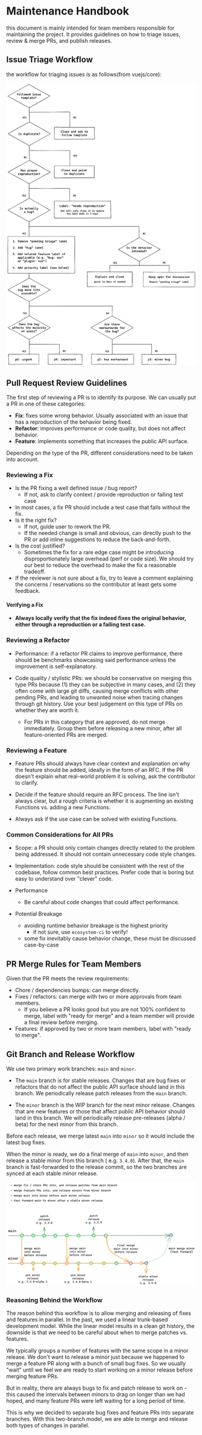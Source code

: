 # Maintenance Handbook

this document is mainly intended for team members responsible for maintaining the project. It provides guidelines on how
to triage issues, review & merge PRs, and publish releases.

## Issue Triage Workflow

the workflow for triaging issues is as follows(from vuejs/core):

![Workflow](./assets/issue-workflow.png)

## Pull Request Review Guidelines

The first step of reviewing a PR is to identify its purpose. We can usually put a PR in one of these categories:

- **Fix**: fixes some wrong behavior. Usually associated with an issue that has a reproduction of the behavior being
  fixed.
- **Refactor**: improves performance or code quality, but does not affect behavior.
- **Feature**: implements something that increases the public API surface.

Depending on the type of the PR, different considerations need to be taken into account.

### Reviewing a Fix

- Is the PR fixing a well defined issue / bug report?
  - If not, ask to clarify context / provide reproduction or failing test case
- In most cases, a fix PR should include a test case that fails without the fix.
- Is it the right fix?
  - If not, guide user to rework the PR.
  - If the needed change is small and obvious, can directly push to the PR or add inline suggestions to reduce the
    back-and-forth.
- Is the cost justified?
  - Sometimes the fix for a rare edge case might be introducing disproportionately large overhead (perf or code size).
    We should try our best to reduce the overhead to make the fix a reasonable tradeoff.
- If the reviewer is not sure about a fix, try to leave a comment explaining the concerns / reservations so the
  contributor at least gets some feedback.

#### Verifying a Fix

- **Always locally verify that the fix indeed fixes the original behavior, either through a reproduction or a failing
  test case.**

### Reviewing a Refactor

- Performance: if a refactor PR claims to improve performance, there should be benchmarks showcasing said performance
  unless the improvement is self-explanatory.

- Code quality / stylistic PRs: we should be conservative on merging this type PRs because (1) they can be subjective in
  many cases, and (2) they often come with large git diffs, causing merge conflicts with other pending PRs, and leading
  to unwanted noise when tracing changes through git history. Use your best judgement on this type of PRs on whether
  they are worth it.
  - For PRs in this category that are approved, do not merge immediately. Group them before releasing a new minor, after
    all feature-oriented PRs are merged.

### Reviewing a Feature

- Feature PRs should always have clear context and explanation on why the feature should be added, ideally in the form
  of an RFC. If the PR doesn't explain what real-world problem it is solving, ask the contributor to clarify.

- Decide if the feature should require an RFC process. The line isn't always clear, but a rough criteria is whether it
  is augmenting an existing Functions vs. adding a new Functions.

- Always ask if the use case can be solved with existing Functions.

### Common Considerations for All PRs

- Scope: a PR should only contain changes directly related to the problem being addressed. It should not contain
  unnecessary code style changes.

- Implementation: code style should be consistent with the rest of the codebase, follow common best practices. Prefer
  code that is boring but easy to understand over "clever" code.

- Performance
  - Be careful about code changes that could affect performance.

- Potential Breakage
  - avoiding runtime behavior breakage is the highest priority
    - if not sure, use `ecosystem-ci` to verify!
  - some fix inevitably cause behavior change, these must be discussed case-by-case

## PR Merge Rules for Team Members

Given that the PR meets the review requirements:

- Chore / dependencies bumps: can merge directly.
- Fixes / refactors: can merge with two or more approvals from team members.
  - If you believe a PR looks good but you are not 100% confident to merge, label with "ready for merge" and a team
    member will provide a final review before merging.
- Features: if approved by two or more team members, label with "ready to merge".

## Git Branch and Release Workflow

We use two primary work branches: `main` and `minor`.

- The `main` branch is for stable releases. Changes that are bug fixes or refactors that do not affect the public API
  surface should land in this branch. We periodically release patch releases from the `main` branch.

- The `minor` branch is the WIP branch for the next minor release. Changes that are new features or those that affect
  public API behavior should land in this branch. We will periodically release pre-releases (alpha / beta) for the next
  minor from this branch.

Before each release, we merge latest `main` into `minor` so it would include the latest bug fixes.

When the minor is ready, we do a final merge of `main` into `minor`, and then release a stable minor from this branch (
e.g. `3.4.0`). After that, the `main` branch is fast-forwarded to the release commit, so the two branches are synced at
each stable minor release.

![Workflow](./assets/git-branch-workflow.png)

### Reasoning Behind the Workflow

The reason behind this workflow is to allow merging and releasing of fixes and features in parallel. In the past, we
used a linear trunk-based development model. While the linear model results in a clean git history, the downside is that
we need to be careful about when to merge patches vs. features.

We typically groups a number of features with the same scope in a minor release. We don't want to release a minor just
because we happened to merge a feature PR along with a bunch of small bug fixes. So we usually "wait" until we feel we
are ready to start working on a minor release before merging feature PRs.

But in reality, there are always bugs to fix and patch release to work on - this caused the intervals between minors to
drag on longer than we had hoped, and many feature PRs were left waiting for a long period of time.

This is why we decided to separate bug fixes and feature PRs into separate branches. With this two-branch model, we are
able to merge and release both types of changes in parallel.
